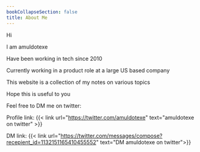 ```yaml
---
bookCollapseSection: false
title: About Me
---
```



Hi

I am amuldotexe

Have been working in tech since 2010

Currently working in a product role at a large US based company

This website is a collection of my notes on various topics

Hope this is useful to you

Feel free to DM me on twitter:

Profile link:
{{< link url="https://twitter.com/amuldotexe" text="amuldotexe on twitter" >}}

DM link:
{{< link url="https://twitter.com/messages/compose?recepient_id=1132151165410455552" text="DM amuldotexe on twitter">}}
 